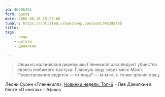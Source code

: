 ```yaml
---
id: 46395455
form: quote
date: 2008-08-18 15:25:00
tumblr: https://untitled.urbansheep.com/post/46395455
title: 
tags:
    - овцы
    - цитаты
    - Данилкин

---
```


<blockquote>
Овцы из ирландской деревушки Гленнкилл расследуют убийство своего любимого пастуха. Главную овцу зовут мисс Мапл. Повествование ведется — от лица? — м-м-м, с точки зрения овец.
</blockquote>

Леони Суонн «Гленнкилл», <a href="http://www.afisha.ru/blogcomments/2498/page1/">Новинки недели. Топ-6</a> - Лев Данилкин в блоге «О книгах» - Афиша
